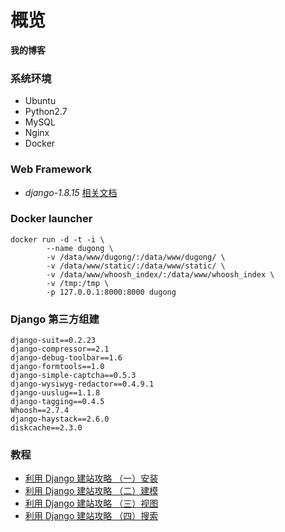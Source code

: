 # 概览
**我的博客**

### 系统环境
* Ubuntu
* Python2.7
* MySQL
* Nginx
* Docker

### Web Framework
* *django-1.8.15* [相关文档](https://docs.djangoproject.com/en/1.8/)

### Docker launcher
```
docker run -d -t -i \
        --name dugong \
        -v /data/www/dugong/:/data/www/dugong/ \
        -v /data/www/static/:/data/www/static/ \
        -v /data/www/whoosh_index/:/data/www/whoosh_index \
        -v /tmp:/tmp \
        -p 127.0.0.1:8000:8000 dugong
```

### Django 第三方组建
```
django-suit==0.2.23
django-compressor==2.1
django-debug-toolbar==1.6
django-formtools==1.0
django-simple-captcha==0.5.3
django-wysiwyg-redactor==0.4.9.1
django-uuslug==1.1.8
django-tagging==0.4.5
Whoosh==2.7.4
django-haystack==2.6.0
diskcache==2.3.0
```

### 教程
* [利用 Django 建站攻略 （一）安装](http://jiaxin.im/blog/li-yong-django-jian-zhan-gong/)
* [利用 Django 建站攻略 （二）建模](http://jiaxin.im/blog/li-yong-django-jian-zhan-gon-1/)
* [利用 Django 建站攻略 （三）视图](http://jiaxin.im/blog/li-yong-django-jian-zhan-gon-2/)
* [利用 Django 建站攻略 （四）搜索](http://jiaxin.im/blog/li-yong-django-jian-zhan-gon-3/)
